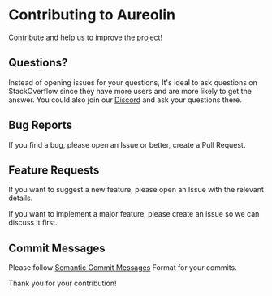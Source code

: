 # Contributing to Aureolin
Contribute and help us to improve the project!

## Questions?
Instead of opening issues for your questions, It's ideal to ask questions on StackOverflow since they have more users and are more likely to get the answer. You could also join our [Discord](https://discord.gg/3Pg2Nw2vjn) and ask your questions there.

## Bug Reports
If you find a bug, please open an Issue or better, create a Pull Request.

## Feature Requests
If you want to suggest a new feature, please open an Issue with the relevant details.

If you want to implement a major feature, please create an issue so we can discuss it first.

## Commit Messages
Please follow [Semantic Commit Messages](https://gist.github.com/joshbuchea/6f47e86d2510bce28f8e7f42ae84c716) Format for your commits.


Thank you for your contribution!


